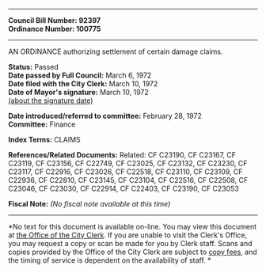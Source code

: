 * * * * *  
  
**Council Bill Number: [](#h0)[](#h2)92397**   
**Ordinance Number: 100775**  
  
* * * * *  
  
AN ORDINANCE authorizing settlement of certain damage claims.  
  
**Status:** Passed   
**Date passed by Full Council:** March 6, 1972   
**Date filed with the City Clerk:** March 10, 1972   
**Date of Mayor's signature:** March 10, 1972   
[(about the signature date)](/~public/approvaldate.htm)   
  
  
**Date introduced/referred to committee:** February 28, 1972   
**Committee:** Finance   
  
**Index Terms:** CLAIMS  
  
**References/Related Documents:** Related: CF C23190, CF C23167, CF C23119, CF C23156, CF C22749, CF C23025, CF C23132, CF C23230, CF C23117, CF C22916, CF C23026, CF C22518, CF C23110, CF C23109, CF C22936, CF C22810, CF C23145, CF C23104, CF C22516, CF C22508, CF C23046, CF C23030, CF C22914, CF C22403, CF C23190, CF C23053  
  
**Fiscal Note:** *(No fiscal note available at this time)*  
  
* * * * *  
  
*No text for this document is available on-line. You may view this document at [the Office of the City Clerk](http://www.seattle.gov/leg/clerk/contactUs.htm). If you are unable to visit the Clerk's Office, you may request a copy or scan be made for you by Clerk staff. Scans and copies provided by the Office of the City Clerk are subject to [copy fees](http://clerk.seattle.gov/~public/clerkfees.htm), and the timing of service is dependent on the availability of staff. *  
  
  
